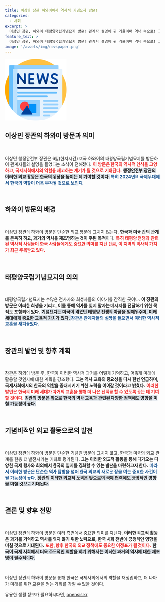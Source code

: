 ```yaml
---
title: 이상민 장관 하와이에서 역사적 기념묘지 방문!
categories:
  - 사회
excerpt: >
  이상민 장관, 하와이 태평양국립기념묘지 방문! 관계자 설명에 귀 기울이며 역사 속으로! 그가 전하는 메시지와 감동의 순간을 놓치지 마세요!
feature_text: >
  이상민 장관, 하와이 태평양국립기념묘지 방문! 관계자 설명에 귀 기울이며 역사 속으로! 그가 전하는 메시지와 감동의 순간을 놓치지 마세요!
image: '/assets/img/newspaper.png'
---
```


<p><img src="/assets/img/newspaper.png" alt="kimp 속보" /></p>

<h2 data-ke-size="size26">이상민 장관의 하와이 방문과 의미</h2>

<p data-ke-size="size16">&nbsp;</p>

<p>이상민 행정안전부 장관은 6일(현지시간) 미국 하와이의 태평양국립기념묘지를 방문하여 관계자들의 설명을 들었다는 소식이 전해졌다. <b><span style="color: #ee2323;">이 방문은 한국의 역사적 인식을 고양하고, 국제사회에서의 역할을 재고하는 계기가 될 것으로 기대된다.</span></b> <b><span style="background-color: #21538527;">행정안전부 장관의 이러한 외교 활동은 한국의 위상을 높이는 데 기여할 것이다.</span></b> <b><span style="color: #1a5490;">특히 2024년의 국제무대에서 한국의 역할이 더욱 부각될 것으로 보인다.</span></b></p>

<p data-ke-size="size16">&nbsp;</p>

<h2>하와이 방문의 배경</h2>

<p data-ke-size="size16">&nbsp;</p>

<p>이상민 장관의 하와이 방문은 단순한 외교 방문에 그치지 않는다. <b>한국과 미국 간의 관계를 돈독히 하고, 과거의 역사를 재조명하는 것이 주된 목적</b>이다. <b><span style="color: #ee2323;">특히 태평양 전쟁과 관련된 역사적 사실들이 한국 사람들에게도 중요한 의미를 지닌 만큼, 이 지역의 역사적 가치가 최근 주목받고 있다.</span></b></p>

<p data-ke-size="size16">&nbsp;</p>

<h2>태평양국립기념묘지의 의의</h2>

<p data-ke-size="size16">&nbsp;</p>

<p>태평양국립기념묘지는 수많은 전사자와 희생자들의 이야기를 간직한 곳이다. <b>이 장관의 방문은 이러한 희생을 기리고, 이를 통해 역사를 잊지 말자는 메시지를 전달하기 위한 목적도 포함되어 있다.</b> <b><span style="background-color: #21538527;">기념묘지는 미국이 겪었던 태평양 전쟁의 아픔을 일깨워주며, 미래 세대에게 중요한 교육적 가치가 있다. </span></b> <b><span style="color: #1a5490;">장관은 관계자들의 설명을 들으면서 이러한 역사적 교훈을 새겨들었다.</span></b></p>

<p data-ke-size="size16">&nbsp;</p>

<h2>장관의 발언 및 향후 계획</h2>

<p data-ke-size="size16">&nbsp;</p>

<p>장관은 하와이 방문 후, 한국이 이러한 역사적 과거를 어떻게 기억하고, 어떻게 미래에 활용할 것인지에 대한 계획을 강조했다. <b>그는 역사 교육의 중요성을 다시 한번 언급하며, 국제사회에서의 한국의 역할을 증대시키기 위한 노력을 이어갈 것이라고 밝혔다.</b> <b><span style="color: #ee2323;">이러한 발언은 한국의 미래 세대가 과거의 교훈을 통해 더 나은 선택을 할 수 있도록 돕는 데 기여할 것이다.</span></b> <b><span style="background-color: #21538527;">장관의 방문은 앞으로 한국의 역사 교육과 관련된 다양한 정책에도 영향을 미칠 가능성이 높다.</span></b></p>

<p data-ke-size="size16">&nbsp;</p>

<h2>기념비적인 외교 활동으로의 발전</h2>

<p data-ke-size="size16">&nbsp;</p>

<p>이상민 장관의 하와이 방문은 단순한 기념관 방문에 그치지 않고, 한국과 미국의 외교 관계를 한층 더 발전시키는 기회로 평가된다. <b>그는 이러한 외교적 활동을 통해 다가오는 다양한 국제 행사와 회의에서 한국의 입지를 강화할 수 있는 발판을 마련하고자 한다.</b> <b><span style="color: #1a5490;">따라서 이러한 방문은 단순한 역사 탐방을 넘어 한국 외교의 새로운 장을 여는 중요한 사건이 될 가능성이 높다.</span></b> <b><span style="background-color: #21538527;">장관의 이러한 외교적 노력은 앞으로의 국제 협력에도 긍정적인 영향을 미칠 것으로 기대된다.</span></b></p>

<p data-ke-size="size16">&nbsp;</p>

<h2>결론 및 향후 전망</h2>

<p data-ke-size="size16">&nbsp;</p>

<p>이상민 장관의 하와이 방문은 여러 측면에서 중요한 의미를 지닌다. <b>이러한 외교적 활동은 과거를 기억하고 역사를 잊지 않기 위한 노력으로, 한국 사회 전반에 긍정적인 영향을 미칠 것으로 기대된다.</b> <b><span style="color: #ee2323;">또한, 향후 한국의 외교 정책에도 중요한 이정표가 될 것이다.</span></b> <b><span style="background-color: #21538527;">한국이 국제 사회에서 더욱 주도적인 역할을 하기 위해서는 이러한 과거의 역사에 대한 재조명이 필수적이다.</span></b> </p>

<p data-ke-size="size16">&nbsp;</p> 

<p>이상민 장관의 하와이 방문을 통해 한국은 국제사회에서의 역할을 재정립하고, 더 나아가 미래를 위한 교훈을 얻는 기회를 가질 수 있을 것이다.</p>
유용한 생활 정보가 필요하시다면, <a href="https://opensis.kr" rel="dofollow">opensis.kr</a>


